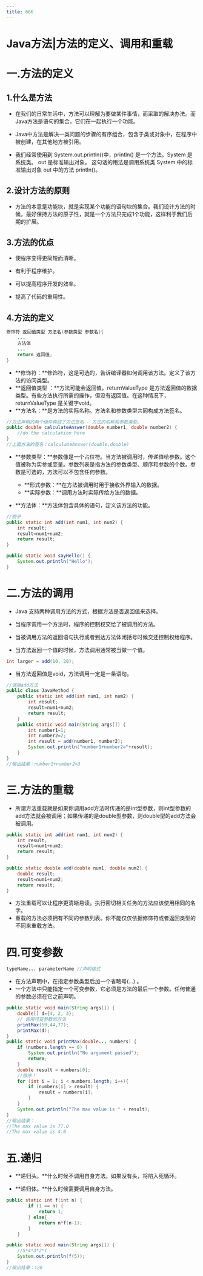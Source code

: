 ```yaml
---
title: 666
---
```


# Java方法|方法的定义、调用和重载

# 一.方法的定义

## 1.什么是方法

- 在我们的日常生活中，方法可以理解为要做某件事情，而采取的解决办法。而Java方法是语句的集合，它们在一起执行一个功能。

- Java中方法是解决一类问题的步骤的有序组合，包含于类或对象中，在程序中被创建，在其他地方被引用。
- 我们经常使用到 System.out.println()中，println() 是一个方法。System 是系统类。 out 是标准输出对象。 这句话的用法是调用系统类 System 中的标准输出对象 out 中的方法 println()。

## 2.设计方法的原则

- 方法的本意是功能块，就是实现某个功能的语句块的集合。我们设计方法的时候，最好保持方法的原子性，就是一个方法只完成1个功能，这样利于我们后期的扩展。

## 3.方法的优点

- 使程序变得更简短而清晰。

- 有利于程序维护。

- 可以提高程序开发的效率。

- 提高了代码的重用性。

## 4.方法的定义

```java
修饰符 返回值类型 方法名(参数类型 参数名){
    ...
    方法体
    ...
    return 返回值;
}
```

- **修饰符：**修饰符，这是可选的，告诉编译器如何调用该方法。定义了该方法的访问类型。 
- **返回值类型 ：**方法可能会返回值。returnValueType 是方法返回值的数据类型。有些方法执行所需的操作，但没有返回值。在这种情况下，returnValueType 是关键字void。 
- **方法名：**是方法的实际名称。方法名和参数类型共同构成方法签名。 

```java
//方法声明的两个组件构成了方法签名 - 方法的名称和参数类型。
public double calculateAnswer(double number1, double number2) {
    //do the calculation here
}
//上面方法的签名：calculateAnswer(double,double)
```

- **参数类型：**参数像是一个占位符。当方法被调用时，传递值给参数。这个值被称为实参或变量。参数列表是指方法的参数类型、顺序和参数的个数。参数是可选的，方法可以不包含任何参数。 
  - **形式参数：**在方法被调用时用于接收外界输入的数据。 
  - **实际参数：**调用方法时实际传给方法的数据。

- **方法体：**方法体包含具体的语句，定义该方法的功能。

```java
//例子
public static int add(int num1, int num2) {
    int result;
    result=num1+num2;
    return result;
}

public static void sayHello() {
    System.out.println("Hello");
}
```

# 二.方法的调用

- Java 支持两种调用方法的方式，根据方法是否返回值来选择。

- 当程序调用一个方法时，程序的控制权交给了被调用的方法。

- 当被调用方法的返回语句执行或者到达方法体闭括号时候交还控制权给程序。

- 当方法返回一个值的时候，方法调用通常被当做一个值。

```java
int larger = add(10, 20);
```

- 当方法返回值是void，方法调用一定是一条语句。

```java
//调用add方法
public class JavaMethod {
    public static int add(int num1, int num2) {
        int result;
        result=num1+num2;
        return result;
    }
    public static void main(String args[]) {
        int number1=1;
        int number2=2;
        int result = add(number1, number2);
        System.out.println("number1+number2="+result);
    }
}
//输出结果：number1+number2=3
```

# 三.方法的重载

- 所谓方法重载就是如果你调用add方法时传递的是int型参数，则int型参数的add方法就会被调用；如果传递的是double型参数，则double型的add方法会被调用。

```java
public static int add(int num1, int num2) {
    int result;
    result=num1+num2;
    return result;
}

public static double add(double num1, double num2) {
    double result;
    result=num1+num2;
    return result;
}
```

- 方法重载可以让程序更清晰易读。执行密切相关任务的方法应该使用相同的名字。
- 重载的方法必须拥有不同的参数列表。你不能仅仅依据修饰符或者返回类型的不同来重载方法。

# 四.可变参数

```java
typeName... parameterName //声明格式
```

- 在方法声明中，在指定参数类型后加一个省略号(...) 。
- 一个方法中只能指定一个可变参数，它必须是方法的最后一个参数。任何普通的参数必须在它之前声明。

```java
public static void main(String args[]) {
    double[] d={4, 2, 3};
    // 调用可变参数的方法
    printMax(59,44,77);
    printMax(d);
}
public static void printMax(double... numbers) {
    if (numbers.length == 0) {
        System.out.println("No argument passed");
        return;
    }
    double result = numbers[0];
    //排序！
    for (int i = 1; i < numbers.length; i++){
        if (numbers[i] > result) {
            result = numbers[i];
        }
    }
    System.out.println("The max value is " + result);
}
//输出结果：
//The max value is 77.0
//The max value is 4.0
```

# 五.递归

- **递归头。**什么时候不调用自身方法。如果没有头，将陷入死循环。

- **递归体。**什么时候需要调用自身方法。

```java
public static int f(int n) {
        if (1 == n) {
            return 1;
        } else{
            return n*f(n-1);
        }
    }

public static void main(String args[]) {
    //5*4*3*2*1
    System.out.println(f(5));
}
//输出结果：120
```

